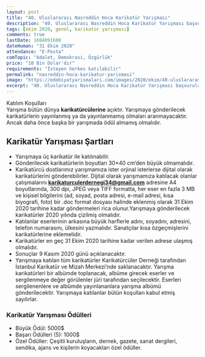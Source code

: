 ```yaml
---
layout: post
title: "40. Uluslararası Nasreddin Hoca Karikatür Yarışması"
description: "40. Uluslararası Nasreddin Hoca Karikatür Yarışması başvuruları devam etmektedir."
tags: [ekim 2020, genel, karikatür yarışması]
comments: true
lastDate: 1604091600
dateHuman: "31 Ekim 2020"
attendance: "E-Posta"
comTopic: "Adalet, Demokrasi, Özgürlük"
price: "10 Bin Dolar'dır"
requirements: "İsteyen herkes katılabilir"
permalink: "nasreddin-hoca-karikatur-yarismasi"
image: "https://edebiyatyarismalari.com/images/2020/ekim/40-uluslararasi-nasreddin-hoca-karikatur-yarismasi.jpg"
excerpt: "40. Uluslararası Nasreddin Hoca Karikatür Yarışması başvuruları devam etmektedir."
---
```


Katılım Koşulları  
Yarışma bütün dünya **karikatürcülerine** açıktır. Yarışmaya gönderilecek karikatürlerin yayınlanmış ya da yayınlanmamış olmaları aranmayacaktır. Ancak daha önce başka bir yarışmada ödül almamış olmalıdır.

## Karikatür Yarışması Şartları
- Yarışmaya üç karikatür ile katılınabilir.
- Gönderilecek karikatürlerin boyutları 30×40 cm‘den büyük olmamalıdır.
- Karikatürcü dostlarımız yarışmamıza ister orjinal isterlerse dijital olarak karikatürlerini gönderebilirler. Dijital olarak yarışmamıza  katılacak olanlar çalışmalarını **karikaturculerdernegi34@gmail.com** adresine A4 boyutlarında, 300 dpi, JPEG veya TIFF formatta, her eser en fazla 3 MB ve kişisel bilgilerini (ad, soyad, posta adresi, e-mail adresi, kısa biyografi, foto) bir .doc format dosyası halinde eklenmiş olarak 31 Ekim 2020 tarihine kadar göndermeleri rica olunur.Yarışmaya gönderilecek karikatürler 2020 yılında çizilmiş olmalıdır. 
- Katılanlar eserlerinin arkasına büyük harflerle adını, soyadını, adresini, telefon numarasını, ülkesini yazmalıdır. Sanatçılar kısa özgeçmişlerini karikatürlerine eklemelidir. 
- Karikatürler en geç 31 Ekim 2020 tarihine kadar verilen adrese ulaşmış olmalıdır. 
- Sonuçlar 9 Kasım 2020 günü açıklanacaktır.
- Yarışmaya katılan tüm karikatürler Karikatürcüler Derneği tarafından İstanbul Karikatür ve Mizah Merkezi’nde saklanacaktır. Yarışma karikatürleri bir albümde toplanacak, albüme girecek eserler ve sergilenmeye değer görülenler jüri tarafından seçilecektir. Eserleri sergilenenlere ve albümde yayınlananlara yarışma albümü gönderilecektir. Yarışmaya katılanlar bütün koşulları kabul etmiş sayılırlar.

### Karikatür Yarışması Ödülleri
- Büyük Ödül: 5000$
- Başarı Ödülleri (5): 1000$
- Özel Ödüller: Çeşitli kuruluşların, dernek, gazete, sanat dergileri, sendika, ajans ve kişilerin koyacakları özel ödüller.